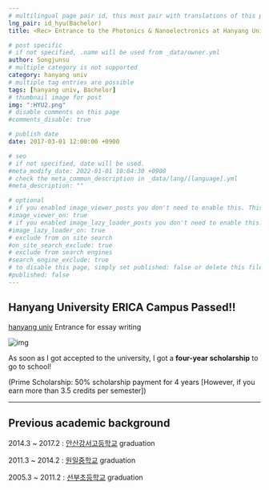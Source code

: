 ```yaml
---
# multilingual page pair id, this must pair with translations of this page. (This name must be unique)
lng_pair: id_hyu(Bachelor)
title: <Rec> Entrance to the Photonics & Nanoelectronics at Hanyang University (~2023-08-17)

# post specific
# if not specified, .name will be used from _data/owner.yml
author: Songjunsu
# multiple category is not supported
category: hanyang univ
# multiple tag entries are possible
tags: [hanyang univ, Bachelor]
# thumbnail image for post
img: ":HYU2.png"
# disable comments on this page
#comments_disable: true

# publish date
date: 2017-03-01 12:00:00 +0900

# seo
# if not specified, date will be used.
#meta_modify_date: 2022-01-01 10:04:30 +0900
# check the meta_common_description in _data/lang/[language].yml
#meta_description: ""

# optional
# if you enabled image_viewer_posts you don't need to enable this. This is only if image_viewer_posts = false
#image_viewer_on: true
# if you enabled image_lazy_loader_posts you don't need to enable this. This is only if image_lazy_loader_posts = false
#image_lazy_loader_on: true
# exclude from on site search
#on_site_search_exclude: true
# exclude from search engines
#search_engine_exclude: true
# to disable this page, simply set published: false or delete this file
#published: false
---
```

<!-- outline-start -->
## Hanyang University ERICA Campus Passed!!

[hanyang univ](https://www.hanyang.ac.kr/#none) Entrance for essay writing

![img](:hyu_pass.png)

As soon as I got accepted to the university, I got a **four-year scholarship** to go to school!

(Prime Scholarship: 50% scholarship payment for 4 years [However, if you earn more than 3.5 credits per semester])

***

## Previous academic background
2014.3 ~ 2017.2 : [안산강서고등학교](https://asgs.hs.kr/home/index.do) graduation

2011.3 ~ 2014.2 : [원일중학교](https://ko.wikipedia.org/wiki/%EC%9B%90%EC%9D%BC%EC%A4%91%ED%95%99%EA%B5%90) graduation

2005.3 ~ 2011.2 : [선부초등학교](https://ko.wikipedia.org/wiki/%EC%84%A0%EB%B6%80%EC%B4%88%EB%93%B1%ED%95%99%EA%B5%90) graduation

